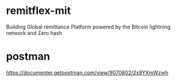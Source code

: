 # remitflex-mit
Building Global remittance Platform powered by the Bitcoin lightning network and Zero hash
# postman
https://documenter.getpostman.com/view/9070802/2s9YXmWzwh

